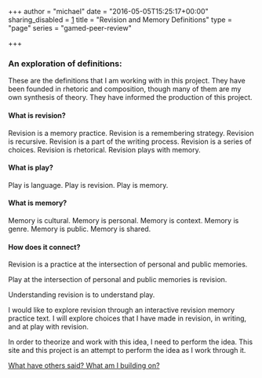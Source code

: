 +++
author = "michael"
date = "2016-05-05T15:25:17+00:00"
sharing_disabled = [1]
title = "Revision and Memory Definitions"
type = "page"
series = "gamed-peer-review"

+++

### An exploration of definitions:

These are the definitions that I am working with in this project. They have been founded in rhetoric and composition, though many of them are my own synthesis of theory. They have informed the production of this project.

#### What is revision?

Revision is a memory practice. Revision is a remembering strategy. Revision is recursive. Revision is a part of the writing process. Revision is a series of choices. Revision is rhetorical. Revision plays with memory.

#### What is play?

Play is language. Play is revision. Play is memory.

#### What is memory?

Memory is cultural. Memory is personal. Memory is context. Memory is genre. Memory is public. Memory is shared.

#### How does it connect?

Revision is a practice at the intersection of personal and public memories.

Play at the intersection of personal and public memories is revision.

Understanding revision is to understand play.

I would like to explore revision through an interactive revision memory practice text. I will explore choices that I have made in revision, in writing, and at play with revision.

In order to theorize and work with this idea, I need to perform the idea. This site and this project is an attempt to perform the idea as I work through it.

[What have others said? What am I building on?][1]

 [1]: http://www.michaelhealy.info/2016/05/literature-review/
